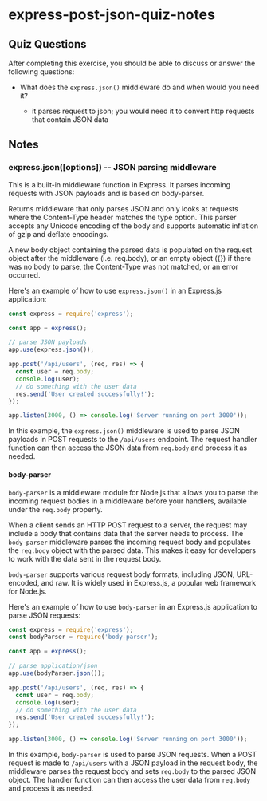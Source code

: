 # express-post-json-quiz-notes

## Quiz Questions

After completing this exercise, you should be able to discuss or answer the following questions:

- What does the `express.json()` middleware do and when would you need it?

  - it parses request to json; you would need it to convert http requests that contain JSON data

## Notes

### express.json([options]) -- JSON parsing middleware

This is a built-in middleware function in Express. It parses incoming requests with JSON payloads and is based on body-parser.

Returns middleware that only parses JSON and only looks at requests where the Content-Type header matches the type option. This parser accepts any Unicode encoding of the body and supports automatic inflation of gzip and deflate encodings.

A new body object containing the parsed data is populated on the request object after the middleware (i.e. req.body), or an empty object ({}) if there was no body to parse, the Content-Type was not matched, or an error occurred.

Here's an example of how to use `express.json()` in an Express.js application:

```javascript
const express = require('express');

const app = express();

// parse JSON payloads
app.use(express.json());

app.post('/api/users', (req, res) => {
  const user = req.body;
  console.log(user);
  // do something with the user data
  res.send('User created successfully!');
});

app.listen(3000, () => console.log('Server running on port 3000'));
```

In this example, the `express.json()` middleware is used to parse JSON payloads in POST requests to the `/api/users` endpoint. The request handler function can then access the JSON data from `req.body` and process it as needed.

#### body-parser

`body-parser` is a middleware module for Node.js that allows you to parse the incoming request bodies in a middleware before your handlers, available under the `req.body` property.

When a client sends an HTTP POST request to a server, the request may include a body that contains data that the server needs to process. The `body-parser` middleware parses the incoming request body and populates the `req.body` object with the parsed data. This makes it easy for developers to work with the data sent in the request body.

`body-parser` supports various request body formats, including JSON, URL-encoded, and raw. It is widely used in Express.js, a popular web framework for Node.js.

Here's an example of how to use `body-parser` in an Express.js application to parse JSON requests:

```javascript
const express = require('express');
const bodyParser = require('body-parser');

const app = express();

// parse application/json
app.use(bodyParser.json());

app.post('/api/users', (req, res) => {
  const user = req.body;
  console.log(user);
  // do something with the user data
  res.send('User created successfully!');
});

app.listen(3000, () => console.log('Server running on port 3000'));
```

In this example, `body-parser` is used to parse JSON requests. When a POST request is made to `/api/users` with a JSON payload in the request body, the middleware parses the request body and sets `req.body` to the parsed JSON object. The handler function can then access the user data from `req.body` and process it as needed.
